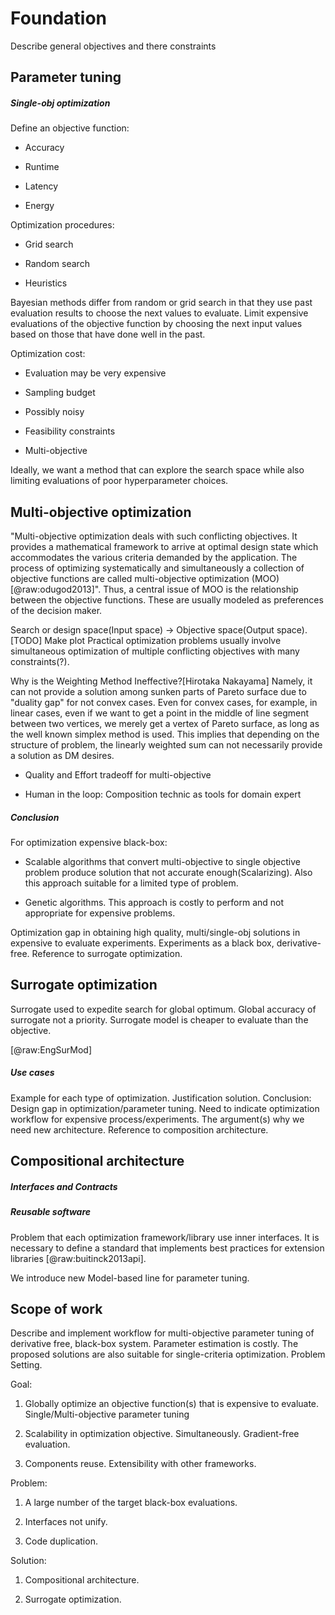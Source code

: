 Foundation
==========

Describe general objectives and there constraints

Parameter tuning
----------------

##### Single-obj optimization

Define an objective function:

-   Accuracy

-   Runtime

-   Latency

-   Energy

Optimization procedures:

-   Grid search

-   Random search

-   Heuristics

Bayesian methods differ from random or grid search in that they use past
evaluation results to choose the next values to evaluate. Limit
expensive evaluations of the objective function by choosing the next
input values based on those that have done well in the past.

Optimization cost:

-   Evaluation may be very expensive

-   Sampling budget

-   Possibly noisy

-   Feasibility constraints

-   Multi-objective

Ideally, we want a method that can explore the search space while also
limiting evaluations of poor hyperparameter choices.

Multi-objective optimization
----------------------------

\"Multi-objective optimization deals with such conflicting objectives.
It provides a mathematical framework to arrive at optimal design state
which accommodates the various criteria demanded by the application. The
process of optimizing systematically and simultaneously a collection of
objective functions are called multi-objective optimization
(MOO)[@raw:odugod2013]\". Thus, a central issue of MOO is the relationship
between the objective functions. These are usually modeled as
preferences of the decision maker.

Search or design space(Input space) -\> Objective space(Output space).
\[TODO\] Make plot Practical optimization problems usually involve
simultaneous optimization of multiple conflicting objectives with many
constraints(?).

Why is the Weighting Method Ineffective?\[Hirotaka Nakayama\] Namely, it
can not provide a solution among sunken parts of Pareto surface due to
"duality gap" for not convex cases. Even for convex cases, for example,
in linear cases, even if we want to get a point in the middle of line
segment between two vertices, we merely get a vertex of Pareto surface,
as long as the well known simplex method is used. This implies that
depending on the structure of problem, the linearly weighted sum can not
necessarily provide a solution as DM desires.

-   Quality and Effort tradeoff for multi-objective

-   Human in the loop: Composition technic as tools for domain expert

##### Conclusion

For optimization expensive black-box:

-   Scalable algorithms that convert multi-objective to single objective
    problem produce solution that not accurate enough(Scalarizing). Also
    this approach suitable for a limited type of problem.

-   Genetic algorithms. This approach is costly to perform and not
    appropriate for expensive problems.

Optimization gap in obtaining high quality, multi/single-obj solutions
in expensive to evaluate experiments. Experiments as a black box,
derivative-free. Reference to surrogate optimization.

Surrogate optimization
----------------------

Surrogate used to expedite search for global optimum. Global accuracy of
surrogate not a priority. Surrogate model is cheaper to evaluate than
the objective.

[@raw:EngSurMod]

##### Use cases

Example for each type of optimization. Justification solution.
Conclusion: Design gap in optimization/parameter tuning. Need to
indicate optimization workflow for expensive process/experiments. The
argument(s) why we need new architecture. Reference to composition
architecture.

Compositional architecture
--------------------------

##### Interfaces and Contracts

##### Reusable software

Problem that each optimization framework/library use inner interfaces.
It is necessary to define a standard that implements best practices for
extension libraries [@raw:buitinck2013api].

We introduce new Model-based line for parameter tuning.

Scope of work
-------------

Describe and implement workflow for multi-objective parameter tuning of
derivative free, black-box system. Parameter estimation is costly. The
proposed solutions are also suitable for single-criteria optimization.
Problem Setting.

Goal:

1.  Globally optimize an objective function(s) that is expensive to
    evaluate. Single/Multi-objective parameter tuning

2.  Scalability in optimization objective. Simultaneously. Gradient-free
    evaluation.

3.  Components reuse. Extensibility with other frameworks.

Problem:

1.  A large number of the target black-box evaluations.

2.  Interfaces not unify.

3.  Code duplication.

Solution:

1.  Compositional architecture.

2.  Surrogate optimization.
